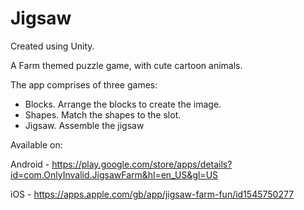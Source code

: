 # Jigsaw
Created using Unity.

A Farm themed puzzle game, with cute cartoon animals.

The app comprises of three games:

- Blocks. Arrange the blocks to create the image.
- Shapes. Match the shapes to the slot.
- Jigsaw. Assemble the jigsaw

Available on: 

Android - https://play.google.com/store/apps/details?id=com.OnlyInvalid.JigsawFarm&hl=en_US&gl=US

iOS - https://apps.apple.com/gb/app/jigsaw-farm-fun/id1545750277
